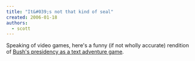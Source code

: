 ```yaml
---
title: "It&#039;s not that kind of seal"
created: 2006-01-18
authors: 
  - scott
---
```


Speaking of video games, here's a funny (if not wholly accurate) rendition of [Bush's presidency as a text adventure game](http://www.defectiveyeti.com/archives/001561.html).
